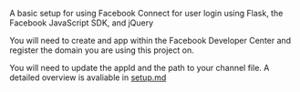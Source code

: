 A basic setup for using Facebook Connect for user login using Flask, the Facebook JavaScript SDK, and jQuery

You will need to create and app within the Facebook Developer Center and register the domain you are using this project on.

You will need to update the appId and the path to your channel file.  A detailed overview is avaliable in [setup.md](https://github.com/eriktaubeneck/flask_facebook_login/blob/master/setup.md)
